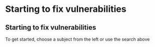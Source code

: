 # Starting to fix vulnerabilities

##  Starting to fix vulnerabilities

To get started, choose a subject from the left or use the search above

